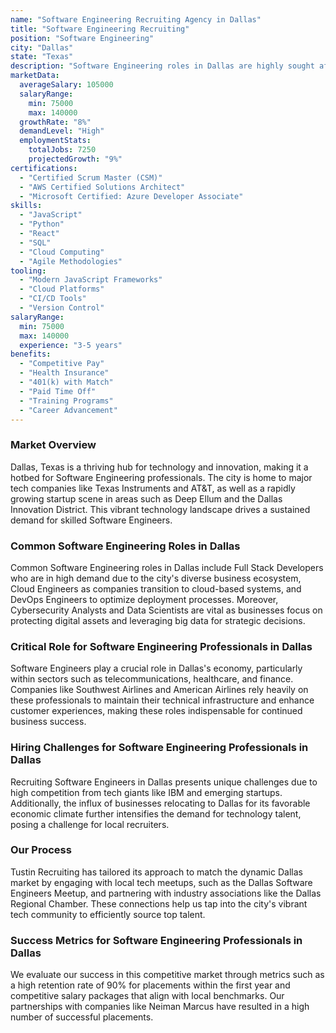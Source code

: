 ```yaml
---
name: "Software Engineering Recruiting Agency in Dallas"
title: "Software Engineering Recruiting"
position: "Software Engineering"
city: "Dallas"
state: "Texas"
description: "Software Engineering roles in Dallas are highly sought after, with many companies looking for skilled developers to join their teams."
marketData:
  averageSalary: 105000
  salaryRange:
    min: 75000
    max: 140000
  growthRate: "8%"
  demandLevel: "High"
  employmentStats:
    totalJobs: 7250
    projectedGrowth: "9%"
certifications:
  - "Certified Scrum Master (CSM)"
  - "AWS Certified Solutions Architect"
  - "Microsoft Certified: Azure Developer Associate"
skills:
  - "JavaScript"
  - "Python"
  - "React"
  - "SQL"
  - "Cloud Computing"
  - "Agile Methodologies"
tooling:
  - "Modern JavaScript Frameworks"
  - "Cloud Platforms"
  - "CI/CD Tools"
  - "Version Control"
salaryRange:
  min: 75000
  max: 140000
  experience: "3-5 years"
benefits:
  - "Competitive Pay"
  - "Health Insurance"
  - "401(k) with Match"
  - "Paid Time Off"
  - "Training Programs"
  - "Career Advancement"
---
```


### Market Overview
Dallas, Texas is a thriving hub for technology and innovation, making it a hotbed for Software Engineering professionals. The city is home to major tech companies like Texas Instruments and AT&T, as well as a rapidly growing startup scene in areas such as Deep Ellum and the Dallas Innovation District. This vibrant technology landscape drives a sustained demand for skilled Software Engineers.
### Common Software Engineering Roles in Dallas
Common Software Engineering roles in Dallas include Full Stack Developers who are in high demand due to the city's diverse business ecosystem, Cloud Engineers as companies transition to cloud-based systems, and DevOps Engineers to optimize deployment processes. Moreover, Cybersecurity Analysts and Data Scientists are vital as businesses focus on protecting digital assets and leveraging big data for strategic decisions.

### Critical Role for Software Engineering Professionals in Dallas
Software Engineers play a crucial role in Dallas's economy, particularly within sectors such as telecommunications, healthcare, and finance. Companies like Southwest Airlines and American Airlines rely heavily on these professionals to maintain their technical infrastructure and enhance customer experiences, making these roles indispensable for continued business success.

### Hiring Challenges for Software Engineering Professionals in Dallas
Recruiting Software Engineers in Dallas presents unique challenges due to high competition from tech giants like IBM and emerging startups. Additionally, the influx of businesses relocating to Dallas for its favorable economic climate further intensifies the demand for technology talent, posing a challenge for local recruiters.

### Our Process
Tustin Recruiting has tailored its approach to match the dynamic Dallas market by engaging with local tech meetups, such as the Dallas Software Engineers Meetup, and partnering with industry associations like the Dallas Regional Chamber. These connections help us tap into the city's vibrant tech community to efficiently source top talent.

### Success Metrics for Software Engineering Professionals in Dallas
We evaluate our success in this competitive market through metrics such as a high retention rate of 90% for placements within the first year and competitive salary packages that align with local benchmarks. Our partnerships with companies like Neiman Marcus have resulted in a high number of successful placements.